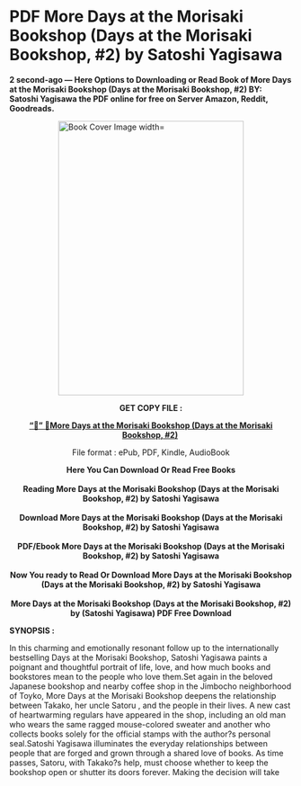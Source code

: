 # PDF More Days at the Morisaki Bookshop (Days at the Morisaki Bookshop, #2) by Satoshi Yagisawa
<p><strong>2 second-ago &mdash; Here Options to Downloading or Read Book of More Days at the Morisaki Bookshop (Days at the Morisaki Bookshop, #2) BY: Satoshi Yagisawa the PDF online for free on Server Amazon, Reddit, Goodreads.</strong></p><p><a href="https://educationsharingacademy.cloud/?book=199295788-more-days-at-the-morisaki-bookshop"><img style="display: block; margin-left: auto; margin-right: auto;" src="https://i.gr-assets.com/images/S/compressed.photo.goodreads.com/books/1702571991l/199295788.jpg" alt="Book Cover Image width=" width="330" height="488" /></a></p><p style="text-align: center;"><strong>GET COPY FILE :</strong></p><p style="text-align: center;"><strong><a href="https://educationsharingacademy.cloud/?book=199295788-more-days-at-the-morisaki-bookshop" target="_blank" rel="noopener">“📢” 🔗More Days at the Morisaki Bookshop (Days at the Morisaki Bookshop, #2)</a>&nbsp;</strong></p><p style="text-align: center;">File format : ePub, PDF, Kindle, AudioBook</p><div style="text-align: center;"><strong>Here You Can Download Or Read Free Books</strong></div><div style="text-align: center;">&nbsp;</div><div style="text-align: center;"><strong>Reading More Days at the Morisaki Bookshop (Days at the Morisaki Bookshop, #2) by Satoshi Yagisawa</strong></div><div style="text-align: center;">&nbsp;</div><div style="text-align: center;"><strong>Download More Days at the Morisaki Bookshop (Days at the Morisaki Bookshop, #2) by Satoshi Yagisawa</strong></div><div style="text-align: center;">&nbsp;</div><div style="text-align: center;"><strong>PDF/Ebook More Days at the Morisaki Bookshop (Days at the Morisaki Bookshop, #2) by Satoshi Yagisawa</strong></div><div style="text-align: center;">&nbsp;</div><div style="text-align: center;"><strong>Now You ready to Read Or Download More Days at the Morisaki Bookshop (Days at the Morisaki Bookshop, #2) by Satoshi Yagisawa</strong></div><div style="text-align: center;">&nbsp;</div><div style="text-align: center;"><strong>More Days at the Morisaki Bookshop (Days at the Morisaki Bookshop, #2) by (Satoshi Yagisawa) PDF Free Download</strong></div><p><strong>SYNOPSIS :</strong></p><p>In this charming and emotionally resonant follow up to the internationally bestselling Days at the Morisaki Bookshop, Satoshi Yagisawa paints a poignant and thoughtful portrait of life, love, and how much books and bookstores mean to the people who love them.Set again in the beloved Japanese bookshop and nearby coffee shop in the Jimbocho neighborhood of Toyko, More Days at the Morisaki Bookshop deepens the relationship between Takako, her uncle Satoru , and the people in their lives. A new cast of heartwarming regulars have appeared in the shop, including an old man who wears the same ragged mouse-colored sweater and another who collects books solely for the official stamps with the author?s personal seal.Satoshi Yagisawa illuminates the everyday relationships between people that are forged and grown through a shared love of books. As time passes, Satoru, with Takako?s help, must choose whether to keep the bookshop open or shutter its doors forever. Making the decision will take </p>
